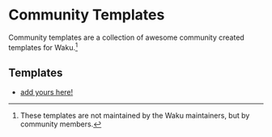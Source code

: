 # Community Templates

Community templates are a collection of awesome
community created templates for Waku.[^1]

## Templates

- [add yours here!](https://github.com/caffeine-addictt/waku/edit/main/www/docs/community-templates.md)

[^1]:
    These templates are not maintained by the Waku maintainers,
    but by community members.
